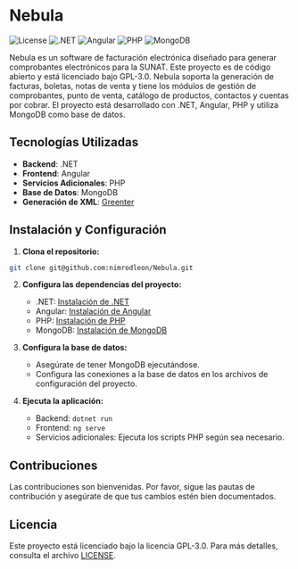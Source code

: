 # Nebula

![License](https://img.shields.io/badge/license-GPL--3.0-blue)
![.NET](https://img.shields.io/badge/.NET-8.0-blue)
![Angular](https://img.shields.io/badge/Angular-18-red)
![PHP](https://img.shields.io/badge/PHP-8.2-blue)
![MongoDB](https://img.shields.io/badge/MongoDB-7.0-green)

Nebula es un software de facturación electrónica diseñado para generar comprobantes electrónicos para la SUNAT. Este proyecto es de código abierto y está licenciado bajo GPL-3.0. Nebula soporta la generación de facturas, boletas, notas de venta y tiene los módulos de gestión de comprobantes, punto de venta, catálogo de productos, contactos y cuentas por cobrar. El proyecto está desarrollado con .NET, Angular, PHP y utiliza MongoDB como base de datos.

## Tecnologías Utilizadas

- **Backend**: .NET
- **Frontend**: Angular
- **Servicios Adicionales**: PHP
- **Base de Datos**: MongoDB
- **Generación de XML**: [Greenter](https://github.com/thegreenter/greenter)

## Instalación y Configuración

1. **Clona el repositorio:**

```sh
git clone git@github.com:nimrodleon/Nebula.git
```

2. **Configura las dependencias del proyecto:**

   - .NET: [Instalación de .NET](https://dotnet.microsoft.com/download)
   - Angular: [Instalación de Angular](https://angular.io/guide/setup-local)
   - PHP: [Instalación de PHP](https://www.php.net/manual/es/install.php)
   - MongoDB: [Instalación de MongoDB](https://docs.mongodb.com/manual/installation/)

3. **Configura la base de datos:**

   - Asegúrate de tener MongoDB ejecutándose.
   - Configura las conexiones a la base de datos en los archivos de configuración del proyecto.

4. **Ejecuta la aplicación:**

   - Backend: `dotnet run`
   - Frontend: `ng serve`
   - Servicios adicionales: Ejecuta los scripts PHP según sea necesario.

## Contribuciones

Las contribuciones son bienvenidas. Por favor, sigue las pautas de contribución y asegúrate de que tus cambios estén bien documentados.

## Licencia

Este proyecto está licenciado bajo la licencia GPL-3.0. Para más detalles, consulta el archivo [LICENSE](LICENSE).
